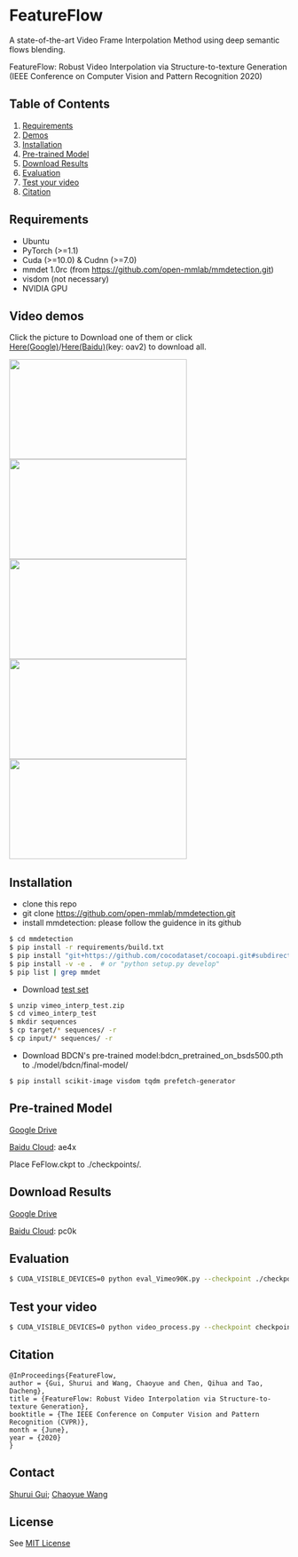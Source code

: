 # FeatureFlow

A state-of-the-art Video Frame Interpolation Method using deep semantic flows blending.

FeatureFlow: Robust Video Interpolation via Structure-to-texture Generation (IEEE Conference on Computer Vision and Pattern Recognition 2020)

## Table of Contents

1. [Requirements](#requirements)
1. [Demos](#video-demos)
1. [Installation](#installation)
1. [Pre-trained Model](#pre-trained-model)
1. [Download Results](#download-results)
1. [Evaluation](#evaluation)
1. [Test your video](#test-your-video)
1. [Citation](#citation)

## Requirements

* Ubuntu
* PyTorch (>=1.1) 
* Cuda (>=10.0) & Cudnn (>=7.0)
* mmdet 1.0rc (from https://github.com/open-mmlab/mmdetection.git)
* visdom (not necessary)
* NVIDIA GPU

## Video demos

Click the picture to Download one of them or click [Here(Google)](https://drive.google.com/open?id=1QUYoplBNjaWXJZPO90NiwQwqQz7yF7TX)/[Here(Baidu)](https://pan.baidu.com/s/1J9seoqgC2p9zZ7pegMlH1A)(key: oav2) to download all.


[<img width="320" height="180" src="https://github.com/CM-BF/FeatureFlow/blob/master/data/figures/youtube.png"/>](https://github.com/CM-BF/storage/tree/master/videos/youtube.mp4 "video1")
[<img width="320" height="180" src="https://github.com/CM-BF/FeatureFlow/blob/master/data/figures/check_all.png"/>](https://github.com/CM-BF/storage/tree/master/videos/check_all.mp4 "video2")
[<img width="320" height="180" src="https://github.com/CM-BF/FeatureFlow/blob/master/data/figures/tianqi_all.png"/>](https://github.com/CM-BF/storage/tree/master/videos/tianqi_all.mp4 "video3")
[<img width="320" height="180" src="https://github.com/CM-BF/FeatureFlow/blob/master/data/figures/video.png"/>](https://github.com/CM-BF/storage/tree/master/videos/video.mp4 "video4")
[<img width="320" height="180" src="https://github.com/CM-BF/FeatureFlow/blob/master/data/figures/shana.png"/>](https://github.com/CM-BF/storage/tree/master/videos/shana.mp4 "video5")


## Installation
* clone this repo
* git clone https://github.com/open-mmlab/mmdetection.git
* install mmdetection: please follow the guidence in its github
```bash
$ cd mmdetection
$ pip install -r requirements/build.txt
$ pip install "git+https://github.com/cocodataset/cocoapi.git#subdirectory=PythonAPI"
$ pip install -v -e .  # or "python setup.py develop"
$ pip list | grep mmdet
```
* Download [test set](http://data.csail.mit.edu/tofu/testset/vimeo_interp_test.zip)
```bash
$ unzip vimeo_interp_test.zip
$ cd vimeo_interp_test
$ mkdir sequences
$ cp target/* sequences/ -r
$ cp input/* sequences/ -r
```
* Download BDCN's pre-trained model:bdcn_pretrained_on_bsds500.pth to ./model/bdcn/final-model/
```
$ pip install scikit-image visdom tqdm prefetch-generator
```

## Pre-trained Model

[Google Drive](https://drive.google.com/open?id=1S8C0chFV6Bip6W9lJdZkog0T3xiNxbEx)

[Baidu Cloud](https://pan.baidu.com/s/1LxVw-89f3GX5r0mZ6wmsJw): ae4x

Place FeFlow.ckpt to ./checkpoints/.

## Download Results

[Google Drive](https://drive.google.com/open?id=1OtrExUiyIBJe0D6_ZwDfztqJBqji4lmt)

[Baidu Cloud](链接：https://pan.baidu.com/s/1BaJJ82nSKagly6XZ8KNtAw): pc0k

## Evaluation
```bash
$ CUDA_VISIBLE_DEVICES=0 python eval_Vimeo90K.py --checkpoint ./checkpoints/FeFlow.ckpt --dataset_root ~/datasets/videos/vimeo_interp_test --visdom_env test --vimeo90k --imgpath ./results/
```

## Test your video
```bash
$ CUDA_VISIBLE_DEVICES=0 python video_process.py --checkpoint checkpoints/FeFlow.ckpt --video_name ./yourvideo.mp4  --fix_range
```

## Citation
```
@InProceedings{FeatureFlow,
author = {Gui, Shurui and Wang, Chaoyue and Chen, Qihua and Tao, Dacheng},
title = {FeatureFlow: Robust Video Interpolation via Structure-to-texture Generation},
booktitle = {The IEEE Conference on Computer Vision and Pattern Recognition (CVPR)},
month = {June},
year = {2020}
}
```

## Contact
[Shurui Gui](mailto:citrinegui@gmail.com); [Chaoyue Wang](mailto:chaoyue.wang@sydney.edu.au)

## License
See [MIT License](https://github.com/CM-BF/FeatureFlow/blob/master/LICENSE)
